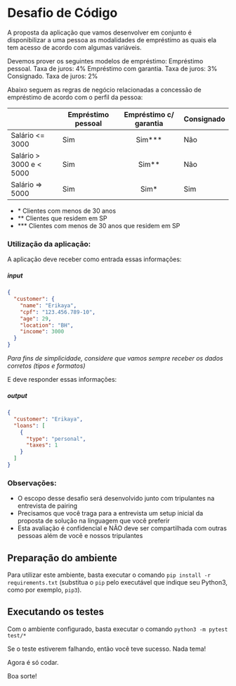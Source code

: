 # Desafio de Código

A proposta da aplicação que vamos desenvolver em conjunto é disponibilizar a uma pessoa as modalidades de empréstimo as quais ela tem acesso de acordo com algumas variáveis.

Devemos prover os seguintes modelos de empréstimo:
Empréstimo pessoal. Taxa de juros: 4%
Empréstimo com garantia. Taxa de juros: 3%
Consignado. Taxa de juros: 2%

Abaixo seguem as regras de negócio relacionadas a concessão de empréstimo de acordo com o perfil da pessoa:

|                          | Empréstimo pessoal | Empréstimo c/ garantia | Consignado |
| ------------------------ | ------------------ | :--------------------: | ---------- |
| Salário <= 3000          | Sim                |       Sim\*\*\*        | Não        |
| Salário > 3000 e < 5000  | Sim                |        Sim\*\*         | Não        |
| Salário => 5000          | Sim                |         Sim\*          | Sim        |

- \* Clientes com menos de 30 anos
- \*\* Clientes que residem em SP
- \*\*\* Clientes com menos de 30 anos que residem em SP

### Utilização da aplicação:

A aplicação deve receber como entrada essas informações:

##### input

```json
{
  "customer": {
    "name": "Erikaya",
    "cpf": "123.456.789-10",
    "age": 29,
    "location": "BH",
    "income": 3000
  }
}
```

_Para fins de simplicidade, considere que vamos sempre receber os dados corretos (tipos e formatos)_

E deve responder essas informações:

##### output

```json
{
  "customer": "Erikaya",
  "loans": [
    {
      "type": "personal",
      "taxes": 1
    }
  ]
}
```

### Observações:

- O escopo desse desafio será desenvolvido junto com tripulantes na entrevista de pairing
- Precisamos que você traga para a entrevista um setup inicial da proposta de solução na linguagem que você preferir
- Esta avaliação é confidencial e NÃO deve ser compartilhada com outras pessoas além de você e nossos tripulantes

## Preparação do ambiente
Para utilizar este ambiente, basta executar o comando `pip install -r requirements.txt` (substitua o `pip` pelo executável que indique seu Python3, como por exemplo, `pip3`).

## Executando os testes
Com o ambiente configurado, basta executar o comando `python3 -m pytest test/*`

Se o teste estiverem falhando, então você teve sucesso. Nada tema!

Agora é só codar.

Boa sorte!
